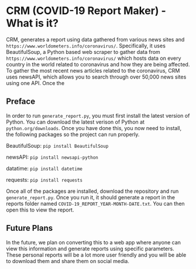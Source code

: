 # CRM (COVID-19 Report Maker) - What is it?
CRM, generates a report using data gathered from various news sites and `https://www.worldometers.info/coronavirus/`. Specifically, it uses BeautifulSoup, a Python based web scraper to gather data from `https://www.worldometers.info/coronavirus/` which hosts data on every country in the world related to coronavirus and how they are being affected. To gather the most recent news articles related to the coronavirus, CRM uses newsAPI, which allows you to search through over 50,000 news sites using one API. Once the  

## Preface
In order to run `generate_report.py`, you must first install the latest version of Python. You can download the latest verison of Python at `python.org/downloads`. Once you have done this, you now need to install, the following packages so the project can run properly. 

BeautifulSoup: `pip install BeautifulSoup`

newsAPI: `pip install newsapi-python`

datatime: `pip install datetime`

requests: `pip install requests`

Once all of the packages are installed, download the repository and run `generate_report.py`. Once you run it, it should generate a report in the reports folder named `COVID-19_REPORT_YEAR-MONTH-DATE.txt`. You can then open this to view the report. 

## Future Plans
In the future, we plan on converting this to a web app where anyone can view this information and generate reports using specific parameters. These personal reports will be a lot more user friendly and you will be able to download them and share them on social media.
